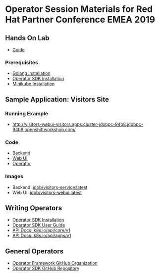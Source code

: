 # Operator Session Materials for Red Hat Partner Conference EMEA 2019

## Hands On Lab

* [Guide](https://github.com/jdob/emea-pc-operators/blob/master/hands-on.md)

### Prerequisites

* [Golang Installation](https://golang.org/doc/install)
* [Operator SDK Installation](https://github.com/operator-framework/operator-sdk/blob/master/doc/user/install-operator-sdk.md)
* [Minikube Installation](https://kubernetes.io/docs/tasks/tools/install-minikube/)

## Sample Application: Visitors Site

### Running Example
* http://visitors-webui-visitors.apps.cluster-jdobpc-94b8.jdobpc-94b8.openshiftworkshop.com/

### Code
* [Backend](http://github.com/jdob/visitors-service)
* [Web UI](http://github.com/jdob/visitors-webui)
* [Operator](https://github.com/jdob/visitors-operator)

### Images
* Backend: [jdob/visitors-service:latest](https://hub.docker.com/r/jdob/visitors-service) 
* Web UI: [jdob/visitors-webui:latest](https://hub.docker.com/r/jdob/visitors-webui)

## Writing Operators

* [Operator SDK Installation](https://github.com/operator-framework/operator-sdk/blob/master/doc/user/install-operator-sdk.md)
* [Operator SDK User Guide](https://github.com/operator-framework/operator-sdk/blob/master/doc/user-guide.md)
* [API Docs: k8s.io/api/core/v1](https://godoc.org/k8s.io/api/core/v1)
* [API Docs: k8s.io/api/apps/v1](https://godoc.org/k8s.io/api/apps/v1)

## General Operators

* [Operator Framework GitHub Organization](https://github.com/operator-framework)
* [Operator SDK GitHub Repository](https://github.com/operator-framework/operator-sdk)



